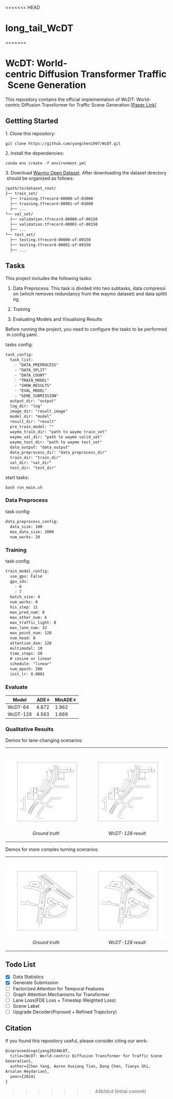 <<<<<<< HEAD
# long_tail_WcDT
=======
# WcDT: World-centric Diffusion Transformer Traffic Scene Generation

This repository contains the official implementation of WcDT: World-centric Diffusion Transformer for Traffic Scene Generation [[Paper Link](https://arxiv.org/abs/2404.02082)]

## Gettting Started

1. Clone this repository:

    git clone https://github.com/yangchen1997/WcDT.git

2. Install the dependencies:

    conda env create -f environment.yml

3. Download [Waymo Open Dataset](https://console.cloud.google.com/storage/browser/waymo_open_dataset_motion_v_1_2_0?pli=1). After downloading the dataset directory should be organized as follows:

    /path/to/dataset_root/
    ├── train_set/
      ├── training.tfrecord-00000-of-01000
      ├── training.tfrecord-00001-of-01000
      ├── ...
    └── val_set/
      ├── validation.tfrecord-00000-of-00150
      ├── validation.tfrecord-00001-of-00150
      ├── ...
    └── test_set/
      ├── testing.tfrecord-00000-of-00150
      ├── testing.tfrecord-00001-of-00150
      ├── ...
    

## Tasks

This project includes the following tasks:

1.  Data Preprocess: This task is divided into two subtasks, data compression (which removes redundancy from the waymo dataset) and data splitting.
    
2.  Training
    
3.  Evaluating Models and Visualising Results
    

Before running the project, you need to configure the tasks to be performed in config.yaml.

tasks config:

    task_config:
      task_list:
        - "DATA_PREPROCESS"
        - "DATA_SPLIT"
        - "DATA_COUNT"
        - "TRAIN_MODEL"
        - "SHOW_RESULTS"
        - "EVAL_MODEL"
        - "GENE_SUBMISSION"
      output_dir: "output"
      log_dir: "log"
      image_dir: "result_image"
      model_dir: "model"
      result_dir: "result"
      pre_train_model: ""
      waymo_train_dir: "path to waymo train_set"
      waymo_val_dir: "path to waymo valid_set"
      waymo_test_dir: "path to waymo test_set"
      data_output: "data_output"
      data_preprocess_dir: "data_preprocess_dir"
      train_dir: "train_dir"
      val_dir: "val_dir"
      test_dir: "test_dir"

start tasks:

    bash run_main.sh

### Data Preprocess

task config:

    data_preprocess_config:
      data_size: 100
      max_data_size: 2000
      num_works: 20

### Training

task config:

    train_model_config:
      use_gpu: False
      gpu_ids:
        - 6
        - 7
      batch_size: 4
      num_works: 0
      his_step: 11
      max_pred_num: 8
      max_other_num: 6
      max_traffic_light: 8
      max_lane_num: 32
      max_point_num: 128
      num_head: 8
      attention_dim: 128
      multimodal: 10
      time_steps: 50
      # cosine or linear
      schedule: "linear"
      num_epoch: 200
      init_lr: 0.0001

### Evaluate

|  Model  |  ADE↓  |  MinADE↓  |
| --- | --- | --- |
|  WcDT-64  |  4.872   |  1.962  |
|  WcDT-128  |  4.563  |  1.669  |

### Qualitative Results

Demos for lane-changing scenarios:
<table>
<tr>
  <td>
    <p align="center">
      <img src="qualitative_results/1_ground_truth.gif" alt="First Image" width="100%" />
      <br>
      <em>Ground truth</em>
    </p>
  </td>
  <td>
    <p align="center">
      <img src="qualitative_results/1_model_output.gif" alt="Second Image" width="100%" />
      <br>
      <em>WcDT-128 result</em>
    </p>
  </td>
</tr>
</table>


Demos for more complex turning scenarios:
<table>
<tr>
  <td>
    <p align="center">
      <img src="qualitative_results/0_ground_truth.gif" alt="First Image" width="100%" />
      <br>
      <em>Ground truth</em>
    </p>
  </td>
  <td>
    <p align="center">
      <img src="qualitative_results/0_model_output.gif" alt="Second Image" width="100%" />
      <br>
      <em>WcDT-128 result</em>
    </p>
  </td>
</tr>
</table>

## Todo List

- [x] Data Statistics
- [x] Generate Submission
- [ ] Factorized Attention for  Temporal Features
- [ ] Graph Attention Mechanisms for Transformer
- [ ] Lane Loss(FDE Loss + Timestep Weighted Loss)
- [ ] Scene Label
- [ ] Upgrade Decoder(Prposed + Refined Trajectory)

## Citation

If you found this repository useful, please consider citing our work:

    @inproceedings{yang2024WcDT,
      title={WcDT: World-centric Diffusion Transformer for Traffic Scene Generation},
      author={Chen Yang, Aaron Xuxiang Tian, Dong Chen, Tianyu Shi, Arsalan Heydarian},
      year={2024}
    }
>>>>>>> 44b1dcd (Initial commit)
